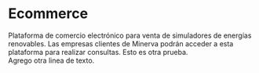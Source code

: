# Ecommerce
Plataforma de comercio electrónico para venta de simuladores de energías renovables.
Las empresas clientes de Minerva podrán acceder a esta plataforma para realizar consultas. Esto es otra prueba.  
Agrego otra linea de texto. 
